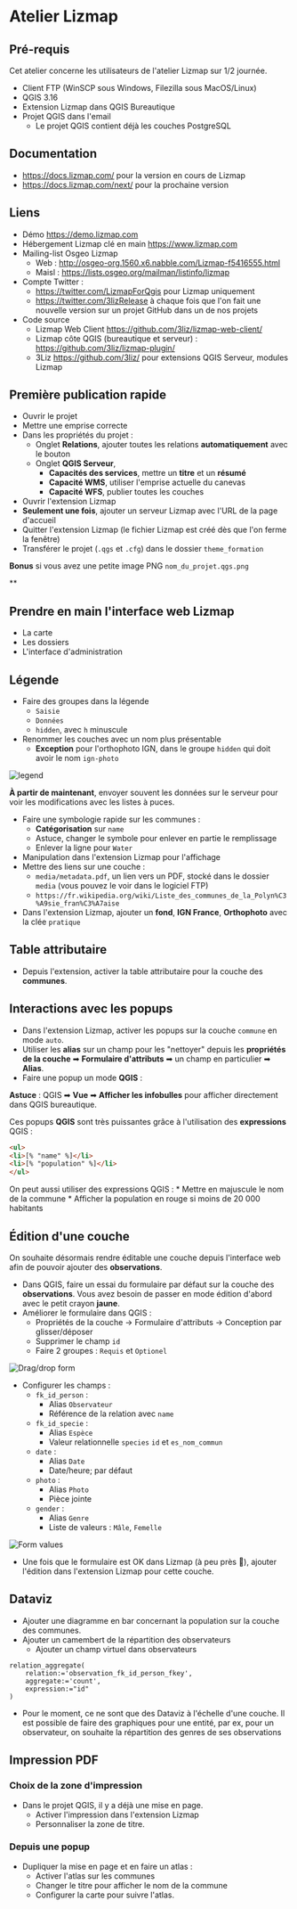 # Atelier Lizmap

## Pré-requis

Cet atelier concerne les utilisateurs de l'atelier Lizmap sur 1/2 journée.

* Client FTP (WinSCP sous Windows, Filezilla sous MacOS/Linux)
* QGIS 3.16
* Extension Lizmap dans QGIS Bureautique
* Projet QGIS dans l'email
  * Le projet QGIS contient déjà les couches PostgreSQL

## Documentation

* https://docs.lizmap.com/ pour la version en cours de Lizmap
* https://docs.lizmap.com/next/ pour la prochaine version

## Liens

* Démo https://demo.lizmap.com
* Hébergement Lizmap clé en main https://www.lizmap.com
* Mailing-list Osgeo Lizmap
    * Web : http://osgeo-org.1560.x6.nabble.com/Lizmap-f5416555.html
    * Maisl : https://lists.osgeo.org/mailman/listinfo/lizmap
* Compte Twitter :
  * https://twitter.com/LizmapForQgis pour Lizmap uniquement
  * https://twitter.com/3lizRelease à chaque fois que l'on fait une nouvelle version sur un projet GitHub dans un de nos projets
* Code source
    * Lizmap Web Client https://github.com/3liz/lizmap-web-client/
    * Lizmap côte QGIS (bureautique et serveur) : https://github.com/3liz/lizmap-plugin/
    * 3Liz https://github.com/3liz/ pour extensions QGIS Serveur, modules Lizmap

## Première publication rapide

* Ouvrir le projet
* Mettre une emprise correcte
* Dans les propriétés du projet :
    * Onglet **Relations**, ajouter toutes les relations **automatiquement** avec le bouton
    * Onglet **QGIS Serveur**,
        * **Capacités des services**, mettre un **titre** et un **résumé**
        * **Capacité WMS**, utiliser l'emprise actuelle du canevas
        * **Capacité WFS**, publier toutes les couches
* Ouvrir l'extension Lizmap
* **Seulement une fois**, ajouter un serveur Lizmap avec l'URL de la page d'accueil
* Quitter l'extension Lizmap (le fichier Lizmap est créé dès que l'on ferme la fenêtre)
* Transférer le projet (`.qgs` et `.cfg`) dans le dossier `theme_formation`

**Bonus** si vous avez une petite image PNG `nom_du_projet.qgs.png`

**

## Prendre en main l'interface web Lizmap

* La carte
* Les dossiers
* L'interface d'administration

## Légende

* Faire des groupes dans la légende
    * `Saisie`
    * `Données`
    * `hidden`, avec `h` minuscule
* Renommer les couches avec un nom plus présentable
    * **Exception** pour l'orthophoto IGN, dans le groupe `hidden` qui doit avoir le nom `ign-photo`
    
![legend](./media/legend.png)

**À partir de maintenant**, envoyer souvent les données sur le serveur pour voir les modifications avec les listes à puces.

* Faire une symbologie rapide sur les communes :
    * **Catégorisation** sur `name`
    * Astuce, changer le symbole pour enlever en partie le remplissage
    * Enlever la ligne pour `Water`
* Manipulation dans l'extension Lizmap pour l'affichage
* Mettre des liens sur une couche : 
    * `media/metadata.pdf`, un lien vers un PDF, stocké dans le dossier `media` (vous pouvez le voir dans le logiciel FTP)
    * `https://fr.wikipedia.org/wiki/Liste_des_communes_de_la_Polyn%C3%A9sie_fran%C3%A7aise`
* Dans l'extension Lizmap, ajouter un **fond**, **IGN France**, **Orthophoto** avec la clée `pratique`

## Table attributaire

* Depuis l'extension, activer la table attributaire pour la couche des **communes**.

## Interactions avec les popups

* Dans l'extension Lizmap, activer les popups sur la couche `commune` en mode `auto`.
* Utiliser les **alias** sur un champ pour les "nettoyer" depuis les **propriétés de la couche** ➡ 
  **Formulaire d'attributs** ➡ un champ en particulier ➡ **Alias**.
* Faire une popup un mode **QGIS** :

**Astuce** : QGIS ➡ **Vue** ➡ **Afficher les infobulles** pour afficher directement dans QGIS bureautique.

Ces popups **QGIS** sont très puissantes grâce à l'utilisation des **expressions** QGIS :

```html
<ul>
<li>[% "name" %]</li>
<li>[% "population" %]</li>
</ul>
```

On peut aussi utiliser des expressions QGIS : 
    * Mettre en majuscule le nom de la commune
    * Afficher la population en rouge si moins de 20 000 habitants

## Édition d'une couche

On souhaite désormais rendre éditable une couche depuis l'interface web afin de pouvoir ajouter des **observations**.

* Dans QGIS, faire un essai du formulaire par défaut sur la couche des **observations**. Vous avez besoin de passer en mode édition d'abord avec le petit crayon **jaune**.
* Améliorer le formulaire dans QGIS :
    * Propriétés de la couche -> Formulaire d'attributs -> Conception par glisser/déposer
    * Supprimer le champ `id`
    * Faire 2 groupes : `Requis` et `Optionel`
    
![Drag/drop form](./media/drag_and_drop.png)

* Configurer les champs :
    * `fk_id_person` : 
        * Alias `Observateur`
        * Référence de la relation avec `name`
    * `fk_id_specie` : 
        * Alias `Espèce`
        * Valeur relationnelle `species` `id` et `es_nom_commun`
    * `date` : 
        * Alias `Date`
        * Date/heure; par défaut
    * `photo` : 
        * Alias `Photo`
        * Pièce jointe
    * `gender` : 
        * Alias `Genre`
        * Liste de valeurs : `Mâle`, `Femelle`

![Form values](./media/list_value.png)

* Une fois que le formulaire est OK dans Lizmap (à peu près 🙂), ajouter l'édition dans l'extension Lizmap pour cette couche.

## Dataviz

* Ajouter une diagramme en bar concernant la population sur la couche des communes.
* Ajouter un camembert de la répartition des observateurs
    * Ajouter un champ virtuel dans observateurs
    
```
relation_aggregate(
	relation:='observation_fk_id_person_fkey',
	aggregate:='count',
	expression:="id"
)
```

* Pour le moment, ce ne sont que des Dataviz à l'échelle d'une couche. Il est possible de faire des graphiques
  pour une entité, par ex, pour un observateur, on souhaite la répartition des genres de ses observations
  

## Impression PDF

### Choix de la zone d'impression

* Dans le projet QGIS, il y a déjà une mise en page.
    * Activer l'impression dans l'extension Lizmap
    * Personnaliser la zone de titre.

### Depuis une popup

* Dupliquer la mise en page et en faire un atlas : 
    * Activer l'atlas sur les communes
    * Changer le titre pour afficher le nom de la commune
    * Configurer la carte pour suivre l'atlas.
